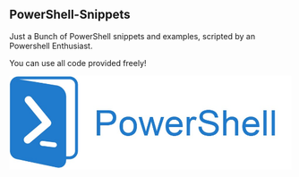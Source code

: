 ## PowerShell-Snippets

Just a Bunch of PowerShell snippets and examples, scripted by an Powershell Enthusiast.

You can use all code provided freely!

![This is an image](https://github.com/DKreutz0/PSSnippits/blob/main/powershell.png)
